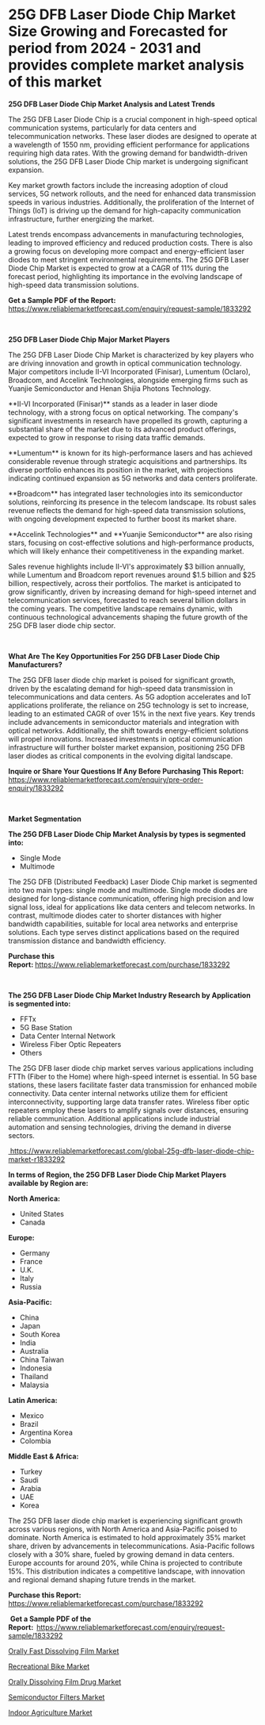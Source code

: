 <p><h1>25G DFB Laser Diode Chip Market Size Growing and Forecasted for period from 2024 - 2031 and provides complete market analysis of this market</h1></p><p><strong>25G DFB Laser Diode Chip Market Analysis and Latest Trends</strong></p>
<p><p>The 25G DFB Laser Diode Chip is a crucial component in high-speed optical communication systems, particularly for data centers and telecommunication networks. These laser diodes are designed to operate at a wavelength of 1550 nm, providing efficient performance for applications requiring high data rates. With the growing demand for bandwidth-driven solutions, the 25G DFB Laser Diode Chip market is undergoing significant expansion. </p><p>Key market growth factors include the increasing adoption of cloud services, 5G network rollouts, and the need for enhanced data transmission speeds in various industries. Additionally, the proliferation of the Internet of Things (IoT) is driving up the demand for high-capacity communication infrastructure, further energizing the market.</p><p>Latest trends encompass advancements in manufacturing technologies, leading to improved efficiency and reduced production costs. There is also a growing focus on developing more compact and energy-efficient laser diodes to meet stringent environmental requirements. The 25G DFB Laser Diode Chip Market is expected to grow at a CAGR of 11% during the forecast period, highlighting its importance in the evolving landscape of high-speed data transmission solutions.</p></p>
<p><strong>Get a Sample PDF of the Report:&nbsp;</strong> <a href="https://www.reliablemarketforecast.com/enquiry/request-sample/1833292?utm_campaign=1080&utm_medium=2&utm_source=Github&utm_content=ia&utm_term=17102024&utm_id=25g-dfb-laser-diode-chip">https://www.reliablemarketforecast.com/enquiry/request-sample/1833292</a></p>
<p>&nbsp;</p>
<p><strong>25G DFB Laser Diode Chip Major Market Players</strong></p>
<p><p>The 25G DFB Laser Diode Chip Market is characterized by key players who are driving innovation and growth in optical communication technology. Major competitors include II-VI Incorporated (Finisar), Lumentum (Oclaro), Broadcom, and Accelink Technologies, alongside emerging firms such as Yuanjie Semiconductor and Henan Shijia Photons Technology.</p><p>**II-VI Incorporated (Finisar)** stands as a leader in laser diode technology, with a strong focus on optical networking. The company's significant investments in research have propelled its growth, capturing a substantial share of the market due to its advanced product offerings, expected to grow in response to rising data traffic demands.</p><p>**Lumentum** is known for its high-performance lasers and has achieved considerable revenue through strategic acquisitions and partnerships. Its diverse portfolio enhances its position in the market, with projections indicating continued expansion as 5G networks and data centers proliferate.</p><p>**Broadcom** has integrated laser technologies into its semiconductor solutions, reinforcing its presence in the telecom landscape. Its robust sales revenue reflects the demand for high-speed data transmission solutions, with ongoing development expected to further boost its market share.</p><p>**Accelink Technologies** and **Yuanjie Semiconductor** are also rising stars, focusing on cost-effective solutions and high-performance products, which will likely enhance their competitiveness in the expanding market.</p><p>Sales revenue highlights include II-VI's approximately $3 billion annually, while Lumentum and Broadcom report revenues around $1.5 billion and $25 billion, respectively, across their portfolios. The market is anticipated to grow significantly, driven by increasing demand for high-speed internet and telecommunication services, forecasted to reach several billion dollars in the coming years. The competitive landscape remains dynamic, with continuous technological advancements shaping the future growth of the 25G DFB laser diode chip sector.</p></p>
<p>&nbsp;</p>
<p><strong>What Are The Key Opportunities For 25G DFB Laser Diode Chip Manufacturers?</strong></p>
<p><p>The 25G DFB laser diode chip market is poised for significant growth, driven by the escalating demand for high-speed data transmission in telecommunications and data centers. As 5G adoption accelerates and IoT applications proliferate, the reliance on 25G technology is set to increase, leading to an estimated CAGR of over 15% in the next five years. Key trends include advancements in semiconductor materials and integration with optical networks. Additionally, the shift towards energy-efficient solutions will propel innovations. Increased investments in optical communication infrastructure will further bolster market expansion, positioning 25G DFB laser diodes as critical components in the evolving digital landscape.</p></p>
<p><strong>Inquire or Share Your Questions If Any Before Purchasing This Report:</strong> <a href="https://www.reliablemarketforecast.com/enquiry/pre-order-enquiry/1833292?utm_campaign=1080&utm_medium=2&utm_source=Github&utm_content=ia&utm_term=17102024&utm_id=25g-dfb-laser-diode-chip">https://www.reliablemarketforecast.com/enquiry/pre-order-enquiry/1833292</a></p>
<p>&nbsp;</p>
<p><strong>Market Segmentation</strong></p>
<p><strong>The 25G DFB Laser Diode Chip Market Analysis by types is segmented into:</strong></p>
<p><ul><li>Single Mode</li><li>Multimode</li></ul></p>
<p><p>The 25G DFB (Distributed Feedback) Laser Diode Chip market is segmented into two main types: single mode and multimode. Single mode diodes are designed for long-distance communication, offering high precision and low signal loss, ideal for applications like data centers and telecom networks. In contrast, multimode diodes cater to shorter distances with higher bandwidth capabilities, suitable for local area networks and enterprise solutions. Each type serves distinct applications based on the required transmission distance and bandwidth efficiency.</p></p>
<p><strong>Purchase this Report:&nbsp;</strong><a href="https://www.reliablemarketforecast.com/purchase/1833292?utm_campaign=1080&utm_medium=2&utm_source=Github&utm_content=ia&utm_term=17102024&utm_id=25g-dfb-laser-diode-chip">https://www.reliablemarketforecast.com/purchase/1833292</a></p>
<p>&nbsp;</p>
<p><strong>The 25G DFB Laser Diode Chip Market Industry Research by Application is segmented into:</strong></p>
<p><ul><li>FFTx</li><li>5G Base Station</li><li>Data Center Internal Network</li><li>Wireless Fiber Optic Repeaters</li><li>Others</li></ul></p>
<p><p>The 25G DFB laser diode chip market serves various applications including FTTh (Fiber to the Home) where high-speed internet is essential. In 5G base stations, these lasers facilitate faster data transmission for enhanced mobile connectivity. Data center internal networks utilize them for efficient interconnectivity, supporting large data transfer rates. Wireless fiber optic repeaters employ these lasers to amplify signals over distances, ensuring reliable communication. Additional applications include industrial automation and sensing technologies, driving the demand in diverse sectors.</p></p>
<p><a href="https://www.reliablemarketforecast.com/global-25g-dfb-laser-diode-chip-market-r1833292?utm_campaign=1080&utm_medium=2&utm_source=Github&utm_content=ia&utm_term=17102024&utm_id=25g-dfb-laser-diode-chip">&nbsp;https://www.reliablemarketforecast.com/global-25g-dfb-laser-diode-chip-market-r1833292</a></p>
<p><strong>In terms of Region, the 25G DFB Laser Diode Chip Market Players available by Region are:</strong></p>
<p>
    <p> <strong> North America: </strong>
        <ul>
            <li>United States</li>
            <li>Canada</li>
        </ul>
        </p> 
    <p> <strong> Europe: </strong>
        <ul>
            <li>Germany</li>
            <li>France</li>
            <li>U.K.</li>
            <li>Italy</li>
            <li>Russia</li>
        </ul>
        </p> 
    <p> <strong> Asia-Pacific: </strong>
        <ul>
            <li>China</li>
            <li>Japan</li>
            <li>South Korea</li>
            <li>India</li>
            <li>Australia</li>
            <li>China Taiwan</li>
            <li>Indonesia</li>
            <li>Thailand</li>
            <li>Malaysia</li>
        </ul>
        </p> 
    <p> <strong> Latin America: </strong>
        <ul>
            <li>Mexico</li>
            <li>Brazil</li>
            <li>Argentina Korea</li>
            <li>Colombia</li>
        </ul>
        </p> 
    <p> <strong> Middle East & Africa: </strong>
        <ul>
            <li>Turkey</li>
            <li>Saudi</li>
            <li>Arabia</li>
            <li>UAE</li>
            <li>Korea</li>
        </ul>
    </p>
    </p>
<p><p>The 25G DFB laser diode chip market is experiencing significant growth across various regions, with North America and Asia-Pacific poised to dominate. North America is estimated to hold approximately 35% market share, driven by advancements in telecommunications. Asia-Pacific follows closely with a 30% share, fueled by growing demand in data centers. Europe accounts for around 20%, while China is projected to contribute 15%. This distribution indicates a competitive landscape, with innovation and regional demand shaping future trends in the market.</p></p>
<p><strong>Purchase this Report: </strong><a href="https://www.reliablemarketforecast.com/purchase/1833292?utm_campaign=1080&utm_medium=2&utm_source=Github&utm_content=ia&utm_term=17102024&utm_id=25g-dfb-laser-diode-chip">https://www.reliablemarketforecast.com/purchase/1833292</a></p>
<p>&nbsp;<strong>Get a Sample PDF of the Report:&nbsp;&nbsp;</strong><a href="https://www.reliablemarketforecast.com/enquiry/request-sample/1833292?utm_campaign=1080&utm_medium=2&utm_source=Github&utm_content=ia&utm_term=17102024&utm_id=25g-dfb-laser-diode-chip">https://www.reliablemarketforecast.com/enquiry/request-sample/1833292</a></p>
<p><strong></strong></p>
<p><p><a href="https://github.com/danyelltzmol/Market-Research-Report-List-1/blob/main/orally-fast-dissolving-film-market.md?utm_campaign=1080&utm_medium=2&utm_source=Github&utm_content=ia&utm_term=17102024&utm_id=25g-dfb-laser-diode-chip">Orally Fast Dissolving Film Market</a></p><p><a href="https://issuu.com/reportprime-2/docs/recreational-bike-market-size-2030._b5fc5dbd9b106a?utm_campaign=1080&utm_medium=2&utm_source=Github&utm_content=ia&utm_term=17102024&utm_id=25g-dfb-laser-diode-chip">Recreational Bike Market</a></p><p><a href="https://github.com/anidillnagatat/Market-Research-Report-List-1/blob/main/orally-dissolving-film-drug-market.md?utm_campaign=1080&utm_medium=2&utm_source=Github&utm_content=ia&utm_term=17102024&utm_id=25g-dfb-laser-diode-chip">Orally Dissolving Film Drug Market</a></p><p><a href="https://issuu.com/reportprime-2/docs/semiconductor-filters-market-size-2_251db3024a6319?utm_campaign=1080&utm_medium=2&utm_source=Github&utm_content=ia&utm_term=17102024&utm_id=25g-dfb-laser-diode-chip">Semiconductor Filters Market</a></p><p><a href="https://www.linkedin.com/pulse/indoor-agriculture-ecosystem-mapping-innovation-value-chains-2024-2031-qvm5f?utm_campaign=1080&utm_medium=2&utm_source=Github&utm_content=ia&utm_term=17102024&utm_id=25g-dfb-laser-diode-chip">Indoor Agriculture Market</a></p></p>